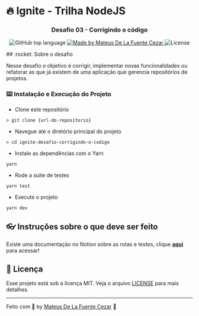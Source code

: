 # 🔥 Ignite - Trilha NodeJS

<h3 align="center">
  Desafio 03 - Corrigindo o código
</h3>
<p align="center">
  <img alt="GitHub top language" src="https://img.shields.io/github/languages/top/prenato84/ignite-template-trabalhando-com-middlewares?style=flat">

  <a href="https://rocketseat.com.br">
    <img alt="Made by Mateus De La Fuente Cezar" src="https://img.shields.io/badge/made%20by-Mateus%20De La Fuente-orange">
  </a>

  <img alt="License" src="https://img.shields.io/badge/license-MIT-%2304D361">
</p>
## :rocket: Sobre o desafio

Nesse desafio o objetivo é corrigir, implementar novas funcionalidades ou refatorar as que já existem de uma aplicação que gerencia repositórios de projetos.

### :keyboard: Instalação e Execução do Projeto

- Clone este repositório

```
> git clone {url-do-repositorio}
```

- Navegue até o diretório principal do projeto

```
> cd ignite-desafio-corrigindo-o-codigo
```

- Instale as dependências com o Yarn

```
yarn
```

- Rode a suite de testes

```
yarn test
```

- Execute o projeto

```
yarn dev
```

## :eyeglasses: Instruções sobre o que deve ser feito

Existe uma documentação no Notion sobre as rotas e testes, clique **[aqui](https://www.notion.so/Desafio-03-Corrigindo-o-c-digo-c15c8a2e212846039a367cc7b763c6dd)** para acessar!

## :memo: Licença


Esse projeto está sob a licença MIT. Veja o arquivo [LICENSE](https://github.com/git/git-scm.com/blob/master/MIT-LICENSE.txt) para mais detalhes.

---

Feito com 💜 by <a href="https://www.linkedin.com/in/mateus-cezar-a43665a5/">Mateus De La Fuente Cezar</a> :wave:
